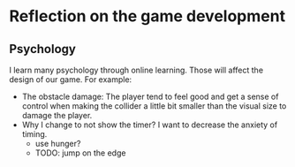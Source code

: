 # Reflection on the game development



## Psychology

I learn many psychology through online learning. Those will affect the design of our game. For example:

- The obstacle damage: The player tend to feel good and get a sense of control when making the collider a little bit smaller than the visual size to damage the player. 
- Why I change to not show the timer? I want to decrease the anxiety of timing.
  - use hunger?
  - TODO: jump on the edge
